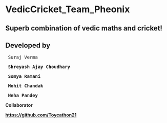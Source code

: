 # VedicCricket_Team_Pheonix
## Superb combination of vedic maths and cricket!
## Developed by

<pre> Suraj Verma</pre>
<b>

<pre> Shreyash Ajay Choudhary</pre>
  
<pre> Somya Ramani</pre>
  
<pre> Mohit Chandak</pre>
  
<pre> Neha Pandey</pre>
<p> Collaborator </p>

<a href="https://github.com/Toycathon21">https://github.com/Toycathon21</a>
